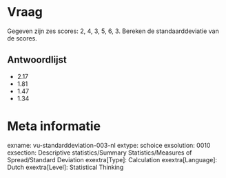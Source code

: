 Vraag
========
Gegeven zijn zes scores: 2, 4, 3, 5, 6, 3. Bereken de standaarddeviatie van de scores.

Antwoordlijst
----------
* 2.17
* 1.81
* 1.47
* 1.34

Meta informatie
================
exname: vu-standarddeviation-003-nl
extype: schoice
exsolution: 0010
exsection: Descriptive statistics/Summary Statistics/Measures of Spread/Standard Deviation
exextra[Type]: Calculation
exextra[Language]: Dutch
exextra[Level]: Statistical Thinking